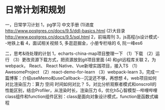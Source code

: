 # 日常计划和规划

一，日常学习计划
1，pg学习 中文手册
(1)进度 <http://www.postgres.cn/docs/9.5/ddl-basics.html>
(2)大目录 <http://www.postgres.cn/docs/9.5/sql.html>
2，前端周刊
3，js高程/js设计模式--地铁上看
4，面试相关视频
5, 多逛逛掘金，小册专栏啥的
6, 阮一峰es6

二，思考&待处理的计划
1，echarts-china-map项目整理一下
（1）下载
（2）运行
（3）更改资源下载方式，把资源放到git项目里面
 (4) 和git远程库关联
2，为webpack， React、 React Native、Vue新增实践项目，接入TS
（1）AwesomeProject
（2）react-demo-for-learn
（3）webpack-learn
3，完成一篇博客：介绍useMemo和useCallback--沉淀还不够，再想想
4，web项目如何对比渲染压力：算力 空间 时间如何对比？
5，对比分析观察者模式和onscroll的性能区别，结合Profiler，从渲染时长，渲染压力
6，优化h5心智模型--哔哩哔哩 class组件和function组件区别：class是面向对象设计模式，function是函数式编程
